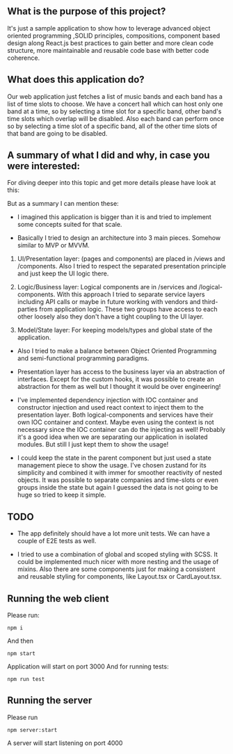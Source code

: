 ## What is the purpose of this project?

It's just a sample application to show how to leverage advanced object oriented programming ,SOLID principles, compositions, component based design along React.js best practices to gain better and more clean code structure, more maintainable and reusable code base with better code coherence.

## What does this application do?

Our web application just fetches a list of music bands and each band has a list of time slots to choose. We have a concert hall which can host only one band at a time, so by selecting a time slot for a specific band, other band's time slots which overlap will be disabled. Also each band can perform once so by selecting a time slot of a specific band, all of the other time slots of that band are going to be disabled.

## A summary of what I did and why, in case you were interested:

For diving deeper into this topic and get more details please have look at this:

But as a summary I can mention these:

- I imagined this application is bigger than it is and tried to implement some concepts suited for that scale.

- Basically I tried to design an architecture into 3 main pieces. Somehow similar to MVP or MVVM.

1. UI/Presentation layer: (pages and components) are placed in /views and /components. Also I tried to respect the separated presentation principle and just keep the UI logic there.

2. Logic/Business layer: Logical components are in /services and /logical-components. With this approach I tried to separate service layers including API calls or maybe in future working with vendors and third-parties from application logic. These two groups have access to each other loosely also they don't have a tight coupling to the UI layer.

3. Model/State layer: For keeping models/types and global state of the application.

- Also I tried to make a balance between Object Oriented Programming and semi-functional programming paradigms.

- Presentation layer has access to the business layer via an abstraction of interfaces. Except for the custom hooks, it was possible to create an abstraction for them as well but I thought it would be over engineering!

- I've implemented dependency injection with IOC container and constructor injection and used react context to inject them to the presentation layer. Both logical-components and services have their own IOC container and context. Maybe even using the context is not necessary since the IOC container can do the injecting as well! Probably it's a good idea when we are separating our application in isolated modules. But still I just kept them to show the usage!

- I could keep the state in the parent component but just used a state management piece to show the usage. I've chosen zustand for its simplicity and combined it with immer for smoother reactivity of nested objects. It was possible to separate companies and time-slots or even groups inside the state but again I guessed the data is not going to be huge so tried to keep it simple.

## TODO

- The app definitely should have a lot more unit tests. We can have a couple of E2E tests as well.

- I tried to use a combination of global and scoped styling with SCSS. It could be implemented much nicer with more nesting and the usage of mixins. Also there are some components just for making a consistent and reusable styling for components, like Layout.tsx or CardLayout.tsx.

## Running the web client

Please run:

```
npm i
```

And then

```
npm start
```

Application will start on port 3000
And for running tests:

```
npm run test
```

## Running the server

Please run

```
npm server:start
```

A server will start listening on port 4000
